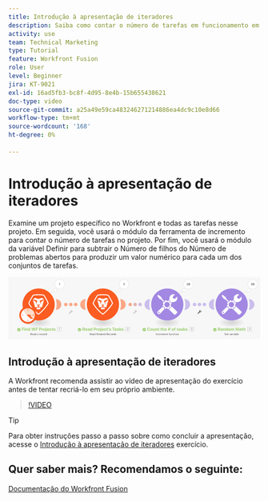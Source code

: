 ```yaml
---
title: Introdução à apresentação de iteradores
description: Saiba como contar o número de tarefas em funcionamento em um projeto e calcular um valor para cada um dos conjuntos de tarefas, tudo em [!DNL Adobe Workfront Fusion].
activity: use
team: Technical Marketing
type: Tutorial
feature: Workfront Fusion
role: User
level: Beginner
jira: KT-9021
exl-id: 16ad5fb3-bc8f-4d95-8e4b-15b655438621
doc-type: video
source-git-commit: a25a49e59ca483246271214886ea4dc9c10e8d66
workflow-type: tm+mt
source-wordcount: '168'
ht-degree: 0%

---
```


# Introdução à apresentação de iteradores

Examine um projeto específico no Workfront e todas as tarefas nesse projeto. Em seguida, você usará o módulo da ferramenta de incremento para contar o número de tarefas no projeto. Por fim, você usará o módulo da variável Definir para subtrair o Número de filhos do Número de problemas abertos para produzir um valor numérico para cada um dos conjuntos de tarefas.

![Uma imagem do cenário do Fusion](assets/iteration-and-aggregation-1.png)

## Introdução à apresentação de iteradores

A Workfront recomenda assistir ao vídeo de apresentação do exercício antes de tentar recriá-lo em seu próprio ambiente.

>[!VIDEO](https://video.tv.adobe.com/v/335278/?quality=12&learn=on)

>[!TIP]
>
>Para obter instruções passo a passo sobre como concluir a apresentação, acesse o [Introdução à apresentação de iteradores](https://experienceleague.adobe.com/docs/workfront-learn/tutorials-workfront/fusion/exercises/introduction-to-iterators-exercise.html?lang=en) exercício.


## Quer saber mais? Recomendamos o seguinte:

[Documentação do Workfront Fusion](https://experienceleague.adobe.com/docs/workfront/using/adobe-workfront-fusion/workfront-fusion-2.html?lang=en)
